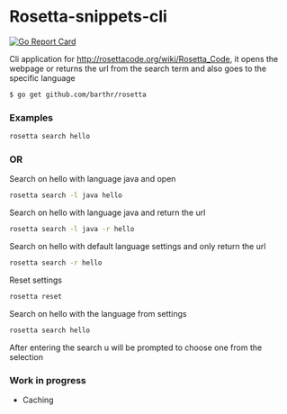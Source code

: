 # Rosetta-snippets-cli

[![Go Report Card](https://goreportcard.com/badge/github.com/barthr/rosetta)](https://goreportcard.com/report/github.com/barthr/rosetta)


Cli application for http://rosettacode.org/wiki/Rosetta_Code, it opens the webpage or returns the url from the search term and also goes to the specific language


```sh
$ go get github.com/barthr/rosetta
```

### Examples
```sh
rosetta search hello
```

### OR
Search on hello with language java and open <INSERT WEB BROWSER HERE> 
```sh
rosetta search -l java hello
```

Search on hello with language java and return the url
```sh
rosetta search -l java -r hello
```

Search on hello with default language settings and only return the url
```sh
rosetta search -r hello
```

Reset settings
```sh
rosetta reset
```

Search on hello with the language from settings 
```sh
rosetta search hello
```


After entering the search u will be prompted to choose one from the selection


### Work in progress
- Caching
